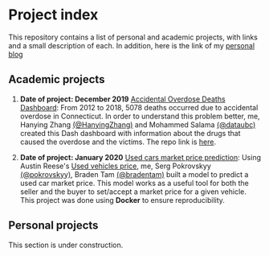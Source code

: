 # Project index
This repository contains a list of personal and academic projects, with links and a small description of each. In addition, here is the link of my [personal blog](https://andrespitta.github.io/)

## Academic projects

1. **Date of project: December 2019** [Accidental Overdose Deaths Dashboard](https://dsci532-milestone4-group113.herokuapp.com/): From 2012 to 2018, 5078 deaths occurred due to accidental overdose in Connecticut. In order to understand this problem better, me, Hanying Zhang [(@HanyingZhang)](https://github.com/HanyingZhang) and Mohammed Salama [(@dataubc)](https://github.com/dataubc) created this Dash dashboard with information about the drugs that caused the overdose and the victims. The repo link is [here](https://github.com/AndresPitta/DSCI_532_Group_113_Overdose_R).

2. **Date of project: January 2020** [Used cars market price prediction](https://github.com/AndresPitta/DSCI_522_Group-308_Used-Cars): Using Austin Reese's [Used vehicles price](https://www.kaggle.com/austinreese/craigslist-carstrucks-data), me, Serg Pokrovskyy [(@pokrovskyy)](https://github.com/pokrovskyy), Braden Tam [(@bradentam)](https://github.com/bradentam) built a model to predict a used car market price. This model works as a useful tool for both the seller and the buyer to set/accept a market price for a given vehicle. This project was done using **Docker** to ensure reproducibility.

## Personal projects

This section is under construction.



